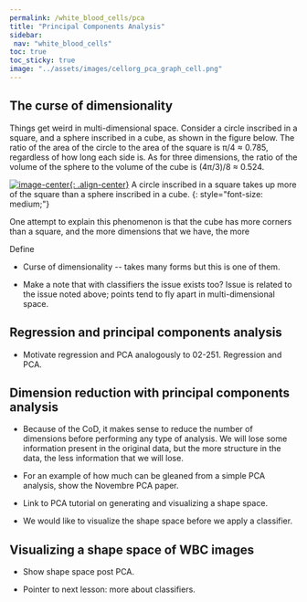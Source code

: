 ```yaml
---
permalink: /white_blood_cells/pca
title: "Principal Components Analysis"
sidebar:
 nav: "white_blood_cells"
toc: true
toc_sticky: true
image: "../assets/images/cellorg_pca_graph_cell.png"
---
```


## The curse of dimensionality

Things get weird in multi-dimensional space. Consider a circle inscribed in a square, and a sphere inscribed in a cube, as shown in the figure below. The ratio of the area of the circle to the area of the square is π/4 ≈ 0.785, regardless of how long each side is. As for three dimensions, the ratio of the volume of the sphere to the volume of the cube is (4π/3)/8 ≈ 0.524.

[![image-center](../assets/images/600px/inscribed_circle_and_sphere.png){: .align-center}](../assets/images/inscribed_circle_and_sphere.png)
A circle inscribed in a square takes up more of the square than a sphere inscribed in a cube.
{: style="font-size: medium;"}

One attempt to explain this phenomenon is that the cube has more corners than a square, and the more dimensions that we have, the more

Define

* Curse of dimensionality -- takes many forms but this is one of them.

* Make a note that with classifiers the issue exists too? Issue is related to the issue noted above; points tend to fly apart in multi-dimensional space.

## Regression and principal components analysis

* Motivate regression and PCA analogously to 02-251. Regression and PCA.



## Dimension reduction with principal components analysis

* Because of the CoD, it makes sense to reduce the number of dimensions before performing any type of analysis. We will lose some information present in the original data, but the more structure in the data, the less information that we will lose.

* For an example of how much can be gleaned from a simple PCA analysis, show the Novembre PCA paper.

* Link to PCA tutorial on generating and visualizing a shape space.

* We would like to visualize the shape space before we apply a classifier.

## Visualizing a shape space of WBC images

* Show shape space post PCA.

* Pointer to next lesson: more about classifiers.
